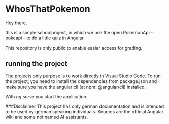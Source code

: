 # WhosThatPokemon
Hey there,

this is a simple schoolproject, in which we use the open PokemonApi - pokeapi - 
to do a little quiz in Angular.

This repository is only public to enable easier access for grading.

## running the project
The projects only purpose is to work directly in Visual Studio Code.
To run the project, you need to install the dependencies from package.json and make sure
you have the angular cli (at npm: @angular/cli) installed.

With *ng serve* you start the application. 

###Disclaimer
This project has only german documentation 
and is intended to be used by german speaking individuals.
Sources are the official Angular wiki and some not named AI assistants.
